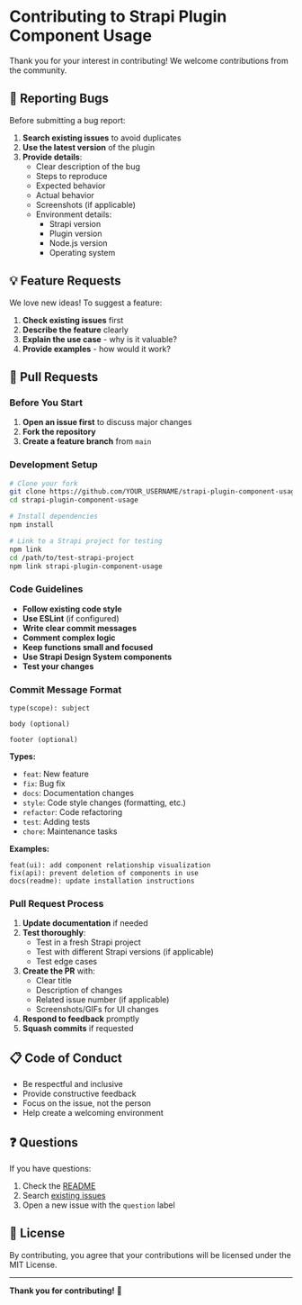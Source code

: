 # Contributing to Strapi Plugin Component Usage

Thank you for your interest in contributing! We welcome contributions from the community.

## 🐛 Reporting Bugs

Before submitting a bug report:

1. **Search existing issues** to avoid duplicates
2. **Use the latest version** of the plugin
3. **Provide details**:
   - Clear description of the bug
   - Steps to reproduce
   - Expected behavior
   - Actual behavior
   - Screenshots (if applicable)
   - Environment details:
     - Strapi version
     - Plugin version
     - Node.js version
     - Operating system

## 💡 Feature Requests

We love new ideas! To suggest a feature:

1. **Check existing issues** first
2. **Describe the feature** clearly
3. **Explain the use case** - why is it valuable?
4. **Provide examples** - how would it work?

## 🔧 Pull Requests

### Before You Start

1. **Open an issue first** to discuss major changes
2. **Fork the repository**
3. **Create a feature branch** from `main`

### Development Setup

```bash
# Clone your fork
git clone https://github.com/YOUR_USERNAME/strapi-plugin-component-usage.git
cd strapi-plugin-component-usage

# Install dependencies
npm install

# Link to a Strapi project for testing
npm link
cd /path/to/test-strapi-project
npm link strapi-plugin-component-usage
```

### Code Guidelines

- **Follow existing code style**
- **Use ESLint** (if configured)
- **Write clear commit messages**
- **Comment complex logic**
- **Keep functions small and focused**
- **Use Strapi Design System components**
- **Test your changes**

### Commit Message Format

```
type(scope): subject

body (optional)

footer (optional)
```

**Types:**
- `feat`: New feature
- `fix`: Bug fix
- `docs`: Documentation changes
- `style`: Code style changes (formatting, etc.)
- `refactor`: Code refactoring
- `test`: Adding tests
- `chore`: Maintenance tasks

**Examples:**
```
feat(ui): add component relationship visualization
fix(api): prevent deletion of components in use
docs(readme): update installation instructions
```

### Pull Request Process

1. **Update documentation** if needed
2. **Test thoroughly**:
   - Test in a fresh Strapi project
   - Test with different Strapi versions (if applicable)
   - Test edge cases
3. **Create the PR** with:
   - Clear title
   - Description of changes
   - Related issue number (if applicable)
   - Screenshots/GIFs for UI changes
4. **Respond to feedback** promptly
5. **Squash commits** if requested

## 📋 Code of Conduct

- Be respectful and inclusive
- Provide constructive feedback
- Focus on the issue, not the person
- Help create a welcoming environment

## ❓ Questions

If you have questions:

1. Check the [README](README.md)
2. Search [existing issues](https://github.com/opkod-france/strapi-plugin-component-usage/issues)
3. Open a new issue with the `question` label

## 📄 License

By contributing, you agree that your contributions will be licensed under the MIT License.

---

**Thank you for contributing!** 🎉
